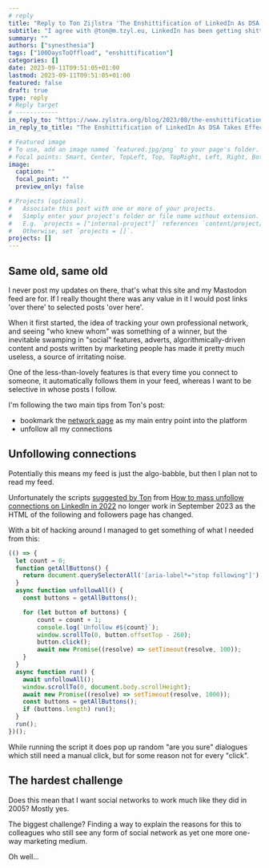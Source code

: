 ```yaml
---
# reply
title: "Reply to Ton Zijlstra 'The Enshittification of LinkedIn As DSA Takes Effect'"
subtitle: "I agree with @ton@m.tzyl.eu, LinkedIn has been getting shittier for years. "
summary: ""
authors: ["synesthesia"]
tags: ["100DaysToOffload", "enshittification"]
categories: []
date: 2023-09-11T09:51:05+01:00
lastmod: 2023-09-11T09:51:05+01:00
featured: false
draft: true
type: reply
# Reply target
# ------------
in_reply_to: "https://www.zylstra.org/blog/2023/08/the-enshittification-of-linkedin-as-dsa-takes-effect/"
in_reply_to_title: "The Enshittification of LinkedIn As DSA Takes Effect"

# Featured image
# To use, add an image named `featured.jpg/png` to your page's folder.
# Focal points: Smart, Center, TopLeft, Top, TopRight, Left, Right, BottomLeft, Bottom, BottomRight.
image:
  caption: ""
  focal_point: ""
  preview_only: false

# Projects (optional).
#   Associate this post with one or more of your projects.
#   Simply enter your project's folder or file name without extension.
#   E.g. `projects = ["internal-project"]` references `content/project/deep-learning/index.md`.
#   Otherwise, set `projects = []`.
projects: []
---
```

## Same old, same old

I never post my updates on there, that's what this site and my Mastodon feed are for. If I really thought there was any value in it I would post links 'over there' to selected posts 'over here'.

When it first started, the idea of tracking your own professional network, and seeing "who knew whom" was something of a winner, but the inevitable swamping in "social" features, adverts, algorithmically-driven content and posts written by marketing people has made it pretty much useless, a source of irritating noise.

One of the less-than-lovely features is that every time you connect to someone, it automatically follows them in your feed, whereas I want to be selective in whose posts I follow.

I'm following the two main tips from Ton's post:

- bookmark the [network page](https://www.linkedin.com/mynetwork/invite-connect/connections/) as my main entry point into the platform
- unfollow all my connections

## Unfollowing connections

Potentially this means my feed is just the algo-babble, but then I plan not to read my feed.

Unfortunately the scripts [suggested by Ton](https://www.zylstra.org/blog/2021/09/emptied-my-linkedin-feed/) from [How to mass unfollow connections on LinkedIn in 2022](https://quadlayers.com/unfollow-connections-in-bulk-linkedin/) no longer work in September 2023 as the  HTML of the 
following and followers page has changed.

With a bit of hacking around I managed to get something of what I needed from this:

```javascript
(() => {
  let count = 0;
  function getAllButtons() {
    return document.querySelectorAll('[aria-label*="stop following"]');
  }
  async function unfollowAll() {
    const buttons = getAllButtons();

    for (let button of buttons) {
        count = count + 1;
        console.log(`Unfollow #${count}`);
        window.scrollTo(0, button.offsetTop - 260);
        button.click();
        await new Promise((resolve) => setTimeout(resolve, 100));
    }
  }
  async function run() {
    await unfollowAll();
    window.scrollTo(0, document.body.scrollHeight);
    await new Promise((resolve) => setTimeout(resolve, 1000));
    const buttons = getAllButtons();
    if (buttons.length) run();
  }
  run();
})();

```

While running the script it does pop up random "are you sure" dialogues which still need a manual click, but for some reason not for every "click".

## The hardest challenge

Does this mean that I want social networks to work much like they did in 2005? Mostly yes.

The biggest challenge? Finding a way to explain the reasons for this to colleagues who still see any form of social network as yet one more one-way marketing medium. 

Oh well...
